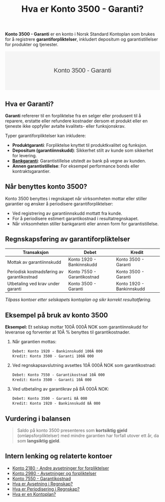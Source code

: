 ﻿---
title: "Hva er Konto 3500 - Garanti?"
seoTitle: "3500-garanti"
meta_description: '**Konto 3500 - Garanti** er en konto i Norsk Standard Kontoplan som brukes for å registrere **garantiforpliktelser**, inkludert depositum og garantistillelser ...'
slug: 3500-garanti
type: blog
layout: pages/single
---

**Konto 3500 - Garanti** er en konto i Norsk Standard Kontoplan som brukes for å registrere **garantiforpliktelser**, inkludert depositum og garantistillelser for produkter og tjenester.

![Illustrasjon av konto 3500 Garanti](3500-garanti-image.svg)

## Hva er Garanti?

**Garanti** refererer til en forpliktelse fra en selger eller produsent til å reparere, erstatte eller refundere kostnader dersom et produkt eller en tjeneste ikke oppfyller avtalte kvalitets- eller funksjonskrav.

Typer garantiforpliktelser kan inkludere:

* **Produktgaranti**: Forpliktelse knyttet til produktkvalitet og funksjon.
* **Depositum (garantiinnskudd)**: Sikkerhet stilt av kunde som sikkerhet for levering.
* **[Bankgaranti](/blogs/regnskap/bankgaranti "Hva er Bankgaranti? En komplett guide til bankgarantier i Norge")**: Garantistillelse utstedt av bank på vegne av kunden.
* **Annen garantistillelse**: For eksempel performance bonds eller kontraktsgarantier.

## Når benyttes konto 3500?

Konto 3500 benyttes i regnskapet når virksomheten mottar eller stiller garantier og ønsker å periodisere garantiforpliktelser:

* Ved registrering av garantiinnskudd mottatt fra kunde.
* For å periodisere estimert garantikostnad i resultatregnskapet.
* Når virksomheten stiller bankgaranti eller annen form for garantistillelse.

## Regnskapsføring av garantiforpliktelser

| Transaksjon                                   | Debet                             | Kredit                       |
|-----------------------------------------------|-----------------------------------|------------------------------|
| Mottak av garantiinnskudd                     | Konto 1920 - Bankinnskudd         | Konto 3500 - Garanti         |
| Periodisk kostnadsføring av garantikostnad    | Konto 7550 - Garantikostnad       | Konto 3500 - Garanti         |
| Utbetaling ved krav under garanti             | Konto 3500 - Garanti              | Konto 1920 - Bankinnskudd    |

_*Tilpass kontoer etter selskapets kontoplan og sikr korrekt resultatføring.*_

## Eksempel på bruk av konto 3500

**Eksempel:** Et selskap mottar 100Â 000Â NOK som garantiinnskudd for leveranse og forventer at 10Â % benyttes til garantikostnader.

1. Når garantien mottas:

   ```
   Debet: Konto 1920 - Bankinnskudd 100Â 000
   Kredit: Konto 3500 - Garanti 100Â 000
   ```

2. Ved regnskapsavslutning avsettes 10Â 000Â NOK som garantikostnad:

   ```
   Debet: Konto 7550 - Garantikostnad 10Â 000
   Kredit: Konto 3500 - Garanti 10Â 000
   ```

3. Ved utbetaling av garantikrav på 8Â 000Â NOK:

   ```
   Debet: Konto 3500 - Garanti 8Â 000
   Kredit: Konto 1920 - Bankinnskudd 8Â 000
   ```

## Vurdering i balansen

> Saldo på konto 3500 presenteres som **kortsiktig gjeld** (omløpsforpliktelser) med mindre garantien har forfall utover ett år, da som **langsiktig gjeld**.

## Intern lenking og relaterte kontoer

* [Konto 2180 - Andre avsetninger for forpliktelser](/blogs/kontoplan/2180-andre-avsetninger-for-forpliktelser "Konto 2180 - Andre avsetninger for forpliktelser i Norsk Standard Kontoplan")
* [Konto 2980 - Avsetninger og forpliktelser](/blogs/kontoplan/2980-avsetninger-og-forpliktelser "Konto 2980 - Avsetninger og forpliktelser i Norsk Standard Kontoplan")
* [Konto 7550 - Garantikostnad](/blogs/kontoplan/7550-garantikostnad "Konto 7550 - Garantikostnad i Norsk Standard Kontoplan")
* [Hva er Avsetning i Regnskap?](/blogs/regnskap/avsetning "Hva er Avsetning i Regnskap? Komplett Guide til Avsetninger og Estimater")
* [Hva er Periodisering i Regnskap?](/blogs/regnskap/hva-er-periodisering "Hva er Periodisering i Regnskap? Komplett Guide til Periodiseringsprinsippet")
* [Hva er en Kontoplan?](/blogs/regnskap/hva-er-kontoplan "Hva er en Kontoplan? Komplett Guide til Kontoplaner i Norsk Regnskap")







